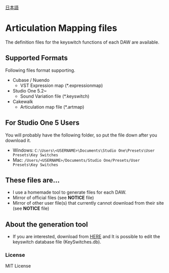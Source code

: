 [日本語](README.ja.md)

# Articulation Mapping files

The definition files for the keyswitch functions of each DAW are available.

## Supported Formats

Following files format supporting.

- Cubase / Nuendo
    - VST Expression map (*.expressionmap)
- Studio One 5.2~
    - Sound Variation file (*.keyswitch)
- Cakewalk
    - Articulation map file (*.artmap)


## For Studio One 5 Users

You will probably have the following folder, so put the file down after you download it.

- Windows: `C:\Users\<USERNAME>\Documents\Studio One\Presets\User Presets\Key Switches`
- Mac: `/Users/<USERNAME>/Documents/Studio One/Presets/User Presets\Key Switches`

## These files are...

- I use a homemade tool to generate files for each DAW.
- Mirror of official files (see **NOTICE** file)
- Mirror of other user file(s) that currently cannot download from their site (see **NOTICE** file)

## About the generation tool

- If you are interested, download from [HERE](https://github.com/r-koubou/KeySwitchManager) and It is possible to edit the keyswitch database file (KeySwitches.db).

### License

MIT License
